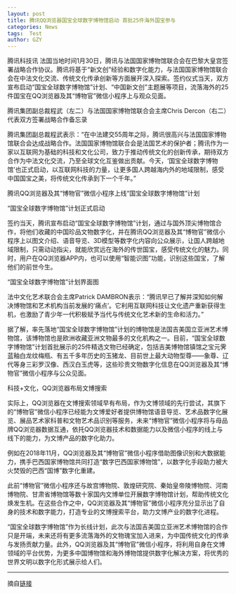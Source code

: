 ```yaml
---
layout: post
title: 腾讯QQ浏览器国宝全球数字博物馆启动 首批25件海外国宝参与
categories: News
tags:  Test
author: GZY
---
```


腾讯科技讯 法国当地时间1月30日，腾讯与法国国家博物馆联合会在巴黎大皇宫签署战略合作协议。腾讯将基于“新文创”经验和数字化能力，与法国国家博物馆联合会在中法文化交流、传统文化传承创新等方面展开深入探索。签约仪式当天，双方宣布启动“国宝全球数字博物馆”计划、“中国新文创”主题展等项目，流落海外的25件国宝在QQ浏览器及其“博物官”微信小程序上与观众见面。

腾讯集团副总裁程武（左二）与法国国家博物馆联合会主席Chris Dercon（右二）代表双方签署战略合作备忘录

腾讯集团副总裁程武表示：“在中法建交55周年之际，腾讯很高兴与法国国家博物馆联合会达成战略合作。法国国家博物馆联合会是法国艺术的保护者；腾讯作为一家以互联网为基础的科技和文化公司，致力于推动传统文化的创新传承，期待双方合作为中法文化交流，乃至全球文化互鉴做出贡献。今天，‘国宝全球数字博物馆’也正式启动，以互联网科技的力量，让更多国人跨越海内外的地域限制，感受中国国宝之美，将传统文化传承到下一个千年。”

腾讯QQ浏览器及其“博物官”微信小程序上线“国宝全球数字博物馆”计划

“国宝全球数字博物馆”计划正式启动

签约当天，腾讯宣布启动“国宝全球数字博物馆”计划，通过与国外顶尖博物馆合作，将他们收藏的中国珍品文物数字化，并在腾讯QQ浏览器及其“博物官”微信小程序上以图文介绍、语音导览、3D模型等数字化内容向公众展示，让国人跨越地域限制，只需动动指尖，就能欣赏远在海外的传世国宝，感受传统文化的魅力。同时，用户在QQ浏览器APP内，也可以使用“智能识图”功能，识别这些国宝，了解他们的前世今生。

“国宝全球数字博物馆”计划界面图

法中文化艺术联合会主席Patrick DAMBRON表示：“腾讯早已了解并深知如何解决博物馆和艺术机构当前发展的‘痛点’。它利用互联网科技让文化遗产重新获得生机，也激励了青少年一代积极赋予当代与传统文化艺术新的生命和活力。”

据了解，率先落地“国宝全球数字博物馆”计划的博物馆是法国吉美国立亚洲艺术博物馆，该博物馆也是欧洲收藏亚洲文物最多的文化机构之一。目前，“国宝全球数字博物馆”计划首批展示的25件精选文物已经确定，包括吉美博物馆镇馆之宝元霁蓝釉白龙纹梅瓶、有五千多年历史的玉猪龙、目前世上最大动物型尊——象尊、辽代等身三彩罗汉像、西汉白玉虎等，这些珍贵文物数字化信息在QQ浏览器及其“博物官”微信小程序与公众见面。

科技+文化，QQ浏览器布局文博搜索

实际上，QQ浏览器在文博搜索领域早有布局，作为文博领域的先行尝试，其旗下的“博物官”微信小程序已经能为文博爱好者提供博物馆语音导览、艺术品数字化展览、展品艺术家科普和文物艺术品识别等服务，未来“博物官”微信小程序将与母品牌QQ浏览器数据互通，依托QQ浏览器技术和数据能力以及微信小程序的线上与线下的能力，为文博产品的数字化助力。

例如在2018年11月，QQ浏览器及其“博物官”微信小程序借助图像识别和大数据能力，携手巴西国家博物馆共同打造“数字巴西国家博物馆”，以数字化手段助力被大火焚毁的巴西“国博”数字化重建。

此前“博物官”微信小程序还与故宫博物院、敦煌研究院、秦始皇帝陵博物院、河南博物院、甘肃省博物馆等数十家国内文博单位开展数字博物馆计划，帮助传统文化焕发生机。在这些合作之中，QQ浏览器及其“博物官”微信小程序充分显示出了自身的技术和数字能力，打造专业的文博搜索平台，助力文博产业的数字化进程。

“国宝全球数字博物馆”作为长线计划，此次与法国吉美国立亚洲艺术博物馆的合作只是开端，未来还将有更多流落海外的文物瑰宝加入进来，为中国传统文化的传承与发扬贡献力量。此外，QQ浏览器及其“博物官”微信小程序，将利用自身在文博领域的平台优势，为更多中国博物馆和海外博物馆提供数字化解决方案，将优秀的世界文明以数字化形式展示给人们。

*****

摘自[链接](http://tech.qq.com/a/20190131/004210.htm)